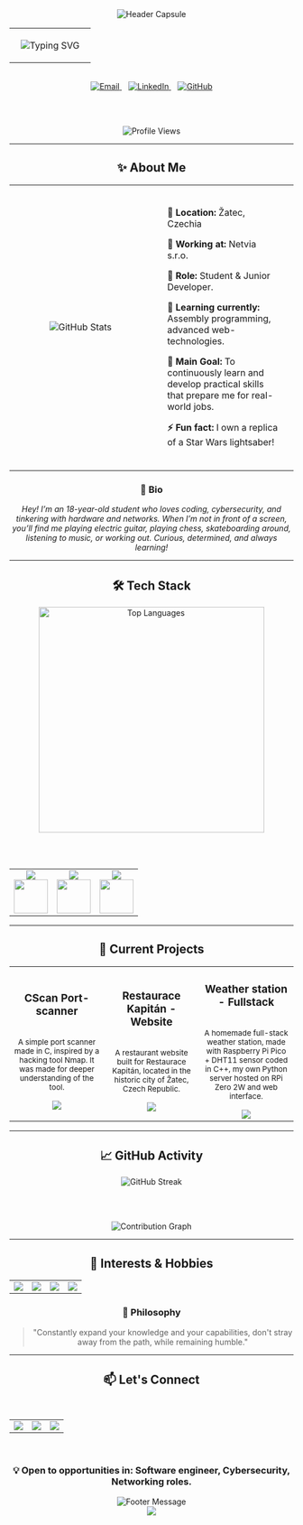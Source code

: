 <div align="center">
  <img src="https://capsule-render.vercel.app/api?type=waving&color=gradient&customColorList=0,2,2,5,30&height=300&section=header&text=Kristián%20Botek&fontSize=50&fontColor=fff&animation=fadeIn&fontAlignY=38&desc=Junior%20Developer&descAlignY=58&descAlign=50" alt="Header Capsule"/>
</div>
<div align="center">
  <!-- Glassmorphism Profile Card (effect limited on GitHub) -->
  <table>
    <tr>
      <td align="center" style="padding: 20px; border-radius: 15px;">
<img src="https://readme-typing-svg.herokuapp.com?font=Poppins&weight=300&size=24&duration=4000&pause=500&color=6C63FF&center=true&vCenter=true&multiline=true&width=600&height=80&lines=Student,%20Junior%20Developer.;Coding.%20Cybersecurity.%20Networking.%20Hardware." alt="Typing SVG" />
      </td>
    </tr>
  </table>
  
  <br/>
  
  <!-- Clean Social Links -->
  <a href="mailto:botek.kristian@gmail.com">
    <img src="https://img.shields.io/badge/Email-6C63FF?style=flat-square&logo=gmail&logoColor=white&labelColor=transparent" alt="Email"/>
  </a>
  &nbsp;&nbsp;
  <a href="https://linkedin.com/in/kristianbotek">
    <img src="https://img.shields.io/badge/LinkedIn-4ECDC4?style=flat-square&logo=linkedin&logoColor=white&labelColor=transparent" alt="LinkedIn"/>
  </a>
  &nbsp;&nbsp;
  <a href="https://github.com/kristus310">
    <img src="https://img.shields.io/badge/GitHub-45B7D1?style=flat-square&logo=github&logoColor=white&labelColor=transparent" alt="GitHub"/>
  </a>
  
  <br/><br/>
  
  ![Profile Views](https://komarev.com/ghpvc/?username=kristus310&color=6C63FF&style=flat-square&label=visitors)
</div>


---

<div align="center">

## ✨ About Me

<table>
  <tr>
    <td align="center" width="50%">
      <img src="https://github-readme-stats.vercel.app/api?username=kristus310&show_icons=true&theme=transparent&hide_border=true&title_color=6C63FF&icon_color=FF6B6B&text_color=4A4A4A&bg_color=00000000" alt="GitHub Stats"/>
    </td>
    <td align="center" width="50%">
      <div style="text-align: left; padding: 20px;">
        <p><strong>📍 Location:</strong> Žatec, Czechia</p>
        <p><strong>🏢 Working at:</strong> Netvia s.r.o.</p>
        <p><strong>💼 Role:</strong> Student & Junior Developer.</p>
        <p><strong>🌱 Learning currently:</strong> Assembly programming, advanced web-technologies.</p>
        <p><strong>🎯 Main Goal:</strong> To continuously learn and develop practical skills that prepare me for real-world jobs.</p>
        <p><strong>⚡ Fun fact:</strong> I own a replica of a Star Wars lightsaber!</p>
      </div>
    </td>
  </tr>
</table>

</div>

<div align="center">

### 💭 Bio
*Hey! I’m an 18-year-old student who loves coding, cybersecurity, and tinkering with hardware and networks. When I’m not in front of a screen, you’ll find me playing electric guitar, playing chess, skateboarding around, listening to music, or working out. Curious, determined, and always learning!*

</div>

---

<div align="center">

## 🛠️ Tech Stack

<!-- Language Stats -->
<img width="400" src="https://github-readme-stats.vercel.app/api/top-langs/?username=kristus310&layout=compact&theme=transparent&hide_border=true&title_color=6C63FF&text_color=4A4A4A&bg_color=00000000" alt="Top Languages"/>

<br/><br/>

<!-- Skills Grid -->
<table>
  <tr>
    <td align="center">
      <img src="https://img.shields.io/badge/Languages-6C63FF?style=for-the-badge&logoColor=white"/>
      <br/>
      <a href="https://skillicons.dev">
        <img src="https://skillicons.dev/icons?i=c,cpp,go,py,java,cs,html,css,js,react,bash,powershell&perline=6" height="60"/>
      </a>
    </td>
    <td align="center">
      <img src="https://img.shields.io/badge/Database-4ECDC4?style=for-the-badge&logoColor=white"/>
      <br/>
      <a href="https://skillicons.dev">
        <img src="https://skillicons.dev/icons?i=sqlite,mysql" height="60"/>
      </a>
    </td>
    <td align="center">
      <img src="https://img.shields.io/badge/Tools-45B7D1?style=for-the-badge&logoColor=white"/>
      <br/>
      <a href="https://skillicons.dev">
        <img src="https://skillicons.dev/icons?i=linux,git,github,docker,raspberrypi,arduino" height="60"/>
      </a>
    </td>
  </tr>
</table>


</div>

---

<div align="center">

## 🚀 Current Projects

<table>
  <tr>
    <td align="center" width="33%">
      <div style="min-height: 120px; display: flex; flex-direction: column; justify-content: space-between;">
        <h3>CScan Port-scanner</h3>
        <p><sub>A simple port scanner made in C, inspired by a hacking tool Nmap. It was made for deeper understanding of the tool.</sub></p>
        <a href="https://github.com/kristus310/cscan-portscanner">
          <img src="https://img.shields.io/badge/View%20Project-6C63FF?style=flat-square&logo=github&logoColor=white"/>
        </a>
      </div>
    </td>
    <td align="center" width="33%">
      <div style="min-height: 120px; display: flex; flex-direction: column; justify-content: space-between;">
        <h3>Restaurace Kapitán - Website</h3>
        <p><sub>A restaurant website built for Restaurace Kapitán, located in the historic city of Žatec, Czech Republic.</sub></p>
        <a href="https://restaurace-kapitan.cz">
          <img src="https://img.shields.io/badge/View%20Project-FF6B6B?style=flat-square&logo=github&logoColor=white"/>
        </a>
      </div>
    </td>
    <td align="center" width="33%">
      <div style="min-height: 120px; display: flex; flex-direction: column; justify-content: space-between;">
        <h3>Weather station - Fullstack</h3>
        <p><sub>A homemade full-stack weather station, made with Raspberry Pi Pico + DHT11 sensor coded in C++, my own Python server hosted on RPi Zero 2W and web interface.</sub></p>
        <a href="https://github.com/kristus310/weather-station-fullstack">
          <img src="https://img.shields.io/badge/View%20Project-4ECDC4?style=flat-square&logo=github&logoColor=white"/>
        </a>
      </div>
    </td>
  </tr>
</table>

</div>

---

<div align="center">

## 📈 GitHub Activity

<img src="https://github-readme-streak-stats.herokuapp.com/?user=kristus310&theme=transparent&hide_border=true&stroke=6C63FF&ring=FF6B6B&fire=4ECDC4&currStreakLabel=6C63FF&background=00000000" alt="GitHub Streak"/>

<br/><br/>

<img src="https://github-readme-activity-graph.vercel.app/graph?username=kristus310&theme=minimal&hide_border=true&bg_color=00000000&color=6C63FF&line=FF6B6B&point=4ECDC4&area=true&area_color=6C63FF" alt="Contribution Graph"/>

</div>

---

<div align="center">

## 🎨 Interests & Hobbies

<table>
  <tr>
    <td align="center">
      <img src="https://img.shields.io/badge/Coding & Cybesecurity-6C63FF?style=flat-square&logoColor=white"/>
    </td>
    <td align="center">
      <img src="https://img.shields.io/badge/Hardware & Networking-FF6B6B?style=flat-square&logoColor=white"/>
    </td>
    <td align="center">
      <img src="https://img.shields.io/badge/Chess & Music-4ECDC4?style=flat-square&logoColor=white"/>
    </td>
    <td align="center">
      <img src="https://img.shields.io/badge/Skateboard & Working out-45B7D1?style=flat-square&logoColor=white"/>
    </td>
  </tr>
</table>

### 🌟 Philosophy
> "Constantly expand your knowledge and your capabilities, don't stray away from the path, while remaining humble."

</div>

---

<div align="center">

## 📫 Let's Connect

<br/>

<table>
  <tr>
    <td align="center">
      <a href="mailto:botek.kristian@gmail.com">
        <img src="https://img.shields.io/badge/Email-6C63FF?style=for-the-badge&logo=gmail&logoColor=white"/>
      </a>
    </td>
    <td align="center">
      <a href="https://linkedin.com/in/kristianbotek">
        <img src="https://img.shields.io/badge/LinkedIn-4ECDC4?style=for-the-badge&logo=linkedin&logoColor=white"/>
      </a>
    </td>
    <td align="center">
      <a href="https://github.com/kristus310/">
        <img src="https://img.shields.io/badge/GitHub-FF6B6B?style=for-the-badge&logo=github&logoColor=white"/>
      </a>
    </td>
  </tr>
</table>

<br/>

### 💡 Open to opportunities in: Software engineer, Cybersecurity, Networking roles.

<img src="https://readme-typing-svg.herokuapp.com?font=Poppins&weight=300&size=18&duration=4000&pause=1000&color=6C63FF&center=true&vCenter=true&width=500&lines=Thanks+for+stopping+by!+✨;Let's+create+something+amazing+together!+🚀;Always+happy+to+connect+and+collaborate!+💫" alt="Footer Message"/>

</div>

<div align="center">
  <img src="https://capsule-render.vercel.app/api?type=waving&color=gradient&customColorList=0,2,2,5,30&height=100&section=footer"/>
</div>
